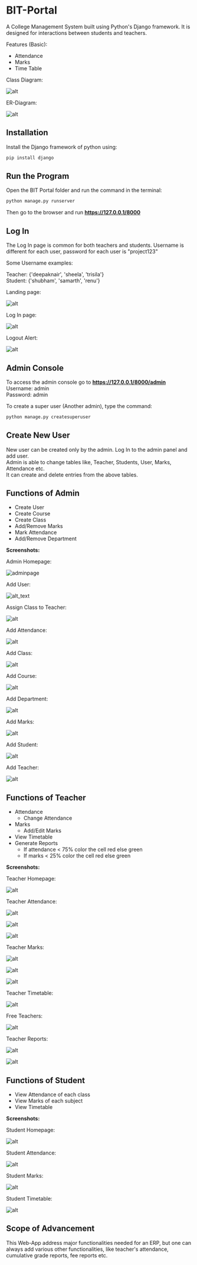 # BIT-Portal

A College Management System built using Python's Django framework. It is designed for interactions between students and teachers. 

Features (Basic):
* Attendance
* Marks
* Time Table

Class Diagram:

![alt](https://github.com/daksh6171/BIT-Portal/blob/main/Images/Class_diagram.png)

ER-Diagram:

![alt](https://github.com/daksh6171/BIT-Portal/blob/main/Images/ER_diagram.png)

## Installation
Install the Django framework of python using:

```bash
pip install django
```

## Run the Program
Open the BIT Portal folder and run the command in the terminal:

```bash
python manage.py runserver
```
Then go to the browser and run **https://127.0.0.1/8000**

## Log In
The Log In page is common for both teachers and students.
Username is different for each user, password for each user is "project123"

Some Username examples:    

Teacher: {'deepaknair', 'sheela', 'trisila'}   
Student: {'shubham', 'samarth', 'renu'}

Landing page:

![alt](https://github.com/daksh6171/BIT-Portal/blob/main/Images/Logout_page.png)

Log In page:

![alt](https://github.com/daksh6171/BIT-Portal/blob/main/Images/login_page.png)

Logout Alert:

![alt](https://github.com/daksh6171/BIT-Portal/blob/main/Images/Logout_card.png)

## Admin Console
To access the admin console go to **https://127.0.0.1/8000/admin**  
Username: admin   
Password: admin

To create a super user (Another admin), type the command:
```bash
python manage.py createsuperuser
```
## Create New User
New user can be created only by the admin. Log In to the admin panel and add user.   
Admin is able to change tables like, Teacher, Students, User, Marks, Attendance etc.    
It can create and delete entries from the above tables.

## Functions of Admin
* Create User
* Create Course
* Create Class
* Add/Remove Marks
* Mark Attendance
* Add/Remove Department

**Screenshots:**

Admin Homepage:   

![adminpage](https://github.com/daksh6171/BIT-Portal/blob/main/Images/Home_page_admin.png)

Add User:

![alt_text](https://github.com/daksh6171/BIT-Portal/blob/main/Images/Add_user.png)

Assign Class to Teacher:

![alt](https://github.com/daksh6171/BIT-Portal/blob/main/Images/Assign_Class_to_teacher.png)

Add Attendance:

![alt](https://github.com/daksh6171/BIT-Portal/blob/main/Images/Add_attendance_admin.png)

Add Class:

![alt](https://github.com/daksh6171/BIT-Portal/blob/main/Images/Add_class_admin.png)

Add Course:

![alt](https://github.com/daksh6171/BIT-Portal/blob/main/Images/Add_course.png)

Add Department:

![alt](https://github.com/daksh6171/BIT-Portal/blob/main/Images/Add_dept.png)

Add Marks:

![alt](https://github.com/daksh6171/BIT-Portal/blob/main/Images/Add_marks.png)

Add Student:

![alt](https://github.com/daksh6171/BIT-Portal/blob/main/Images/Add_student.png)

Add Teacher:

![alt](https://github.com/daksh6171/BIT-Portal/blob/main/Images/Add_teacher.png)


## Functions of Teacher
* Attendance
  * Change Attendance
* Marks
  * Add/Edit Marks
* View Timetable
* Generate Reports
  * If attendance < 75% color the cell red else green
  * If marks < 25% color the cell red else green

**Screenshots:**   

Teacher Homepage:

![alt](https://github.com/daksh6171/BIT-Portal/blob/main/Images/Teacher_homepage.png)

Teacher Attendance:

![alt](https://github.com/daksh6171/BIT-Portal/blob/main/Images/Teacher_attendance.png)

![alt](https://github.com/daksh6171/BIT-Portal/blob/main/Images/Teacher_attendance(2).png)

![alt](https://github.com/daksh6171/BIT-Portal/blob/main/Images/teacher_present_absent.png)

Teacher Marks:

![alt](https://github.com/daksh6171/BIT-Portal/blob/main/Images/Teacher_marks(0).png)

![alt](https://github.com/daksh6171/BIT-Portal/blob/main/Images/Teacher_marks.png)

![alt](https://github.com/daksh6171/BIT-Portal/blob/main/Images/Teacher_marks_enter.png)

Teacher Timetable:

![alt](https://github.com/daksh6171/BIT-Portal/blob/main/Images/Teacher_timetable.png)

Free Teachers:

![alt](https://github.com/daksh6171/BIT-Portal/blob/main/Images/Teacher_free_teachers.png)

Teacher Reports:

![alt](https://github.com/daksh6171/BIT-Portal/blob/main/Images/Teacher_generatereport.png)

![alt](https://github.com/daksh6171/BIT-Portal/blob/main/Images/Teacher_marks_report.png)

## Functions of Student
* View Attendance of each class
* View Marks of each subject
* View Timetable

**Screenshots:**  

Student Homepage:

![alt](https://github.com/daksh6171/BIT-Portal/blob/main/Images/Student_homepage.png)

Student Attendance:

![alt](https://github.com/daksh6171/BIT-Portal/blob/main/Images/Student_attendance.png)

Student Marks:

![alt](https://github.com/daksh6171/BIT-Portal/blob/main/Images/Student_marks.png)

Student Timetable:

![alt](https://github.com/daksh6171/BIT-Portal/blob/main/Images/Student_timetable.png)

## Scope of Advancement
This Web-App address major functionalities needed for an ERP, but one can always add various other functionalities, like teacher's attendance, cumulative grade reports, fee reports etc.
